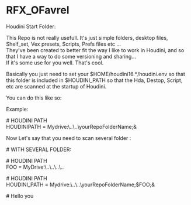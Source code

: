 # RFX_OFavrel

Houdini Start Folder:

This Repo is not really usefull. It's just simple folders, desktop files, Shelf_set, Vex presets, Scripts, Prefs files etc ...  
They've been created to better fit the way I like to work in Houdini, and so that I have a way to do some versioning and sharing...  
If it's some use for you well. That's cool.

Basically you just need to set your  $HOME/houdini16.*/houdini.env  so that this folder is included in $HOUDINI_PATH so that the Hda, Destop, Script, etc are scanned at the startup of Houdini.  


You can do this like so:



 Example:

\# HOUDINI PATH  
HOUDINIPATH =  Mydrive:\\..\\..\\yourRepoFolderName;&  



Now Let's say that you need to scan several folder :  


\# WITH SEVERAL FOLDER:  

\# HOUDINI PATH  
FOO = MyDrive:\\..\\..\\..\\..  

\# HOUDINI PATH  
HOUDINI_PATH =  Mydrive:\\..\\..\\yourRepoFolderName;$FOO;&  


\# Hello you
